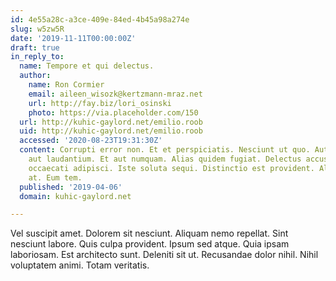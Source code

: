 ```yaml
---
id: 4e55a28c-a3ce-409e-84ed-4b45a98a274e
slug: w5zw5R
date: '2019-11-11T00:00:00Z'
draft: true
in_reply_to:
  name: Tempore et qui delectus.
  author:
    name: Ron Cormier
    email: aileen_wisozk@kertzmann-mraz.net
    url: http://fay.biz/lori_osinski
    photo: https://via.placeholder.com/150
  url: http://kuhic-gaylord.net/emilio.roob
  uid: http://kuhic-gaylord.net/emilio.roob
  accessed: '2020-08-23T19:31:30Z'
  content: Corrupti error non. Et et perspiciatis. Nesciunt ut quo. Aut et nam. Dolore
    aut laudantium. Et aut numquam. Alias quidem fugiat. Delectus accusamus est. Et
    occaecati adipisci. Iste soluta sequi. Distinctio est provident. Aliquam deleniti
    at. Eum tem.
  published: '2019-04-06'
  domain: kuhic-gaylord.net

---
```


Vel suscipit amet. Dolorem sit nesciunt. Aliquam nemo repellat. Sint nesciunt labore. Quis culpa provident. Ipsum sed atque. Quia ipsam laboriosam. Est architecto sunt. Deleniti sit ut. Recusandae dolor nihil. Nihil voluptatem animi. Totam veritatis.
